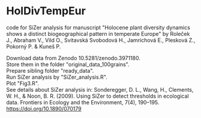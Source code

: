 # HolDivTempEur
code for SiZer analysis for manuscript "Holocene plant diversity dynamics shows a distinct biogeographical pattern in temperate Europe" by Roleček J., Abraham V., Vild O., Svitavská Svobodová H., Jamrichová E., Plesková Z., Pokorný P. & Kuneš P.  
  
Download data from Zenodo 10.5281/zenodo.3971180.  
Store them in the folder "original_data_100grains".  
Prepare sibling folder "ready_data".  
Run SiZer analysis by "SiZer_analysis.R".  
Plot "Fig3.R".  
See details about SiZer analysis in:
Sonderegger, D. L., Wang, H., Clements, W. H., & Noon, B. R. (2009). Using SiZer to detect thresholds in ecological data. Frontiers in Ecology and the Environment, 7(4), 190–195. https://doi.org/10.1890/070179


